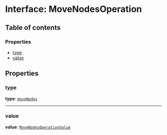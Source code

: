 # Interface: MoveNodesOperation

## Table of contents

### Properties

* [type](/en/auto-docs/fixed-layout-editor/interfaces/MoveNodesOperation.md#type)
* [value](/en/auto-docs/fixed-layout-editor/interfaces/MoveNodesOperation.md#value)

## Properties

### type

**type**: [`moveNodes`](/en/auto-docs/fixed-layout-editor/enums/OperationType.md#movenodes)

***

### value

**value**: [`MoveNodesOperationValue`](/en/auto-docs/fixed-layout-editor/interfaces/MoveNodesOperationValue.md)
